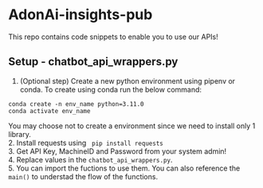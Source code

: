 # AdonAi-insights-pub 

This repo contains code snippets to enable you to use our APIs! 


## Setup - chatbot_api_wrappers.py
1. (Optional step) Create a new python environment using pipenv or conda. To create using conda run the below command: 

```
conda create -n env_name python=3.11.0 
conda activate env_name
```
You may choose not to create a environment since we need to install only 1 library.  
2. Install requests using ``` pip install requests```  
3. Get API Key, MachineID and Password from your system admin!  
4. Replace values in the `chatbot_api_wrappers.py`.  
5. You can import the fuctions to use them. You can also reference the `main()` to understad the flow of the functions. 

